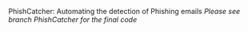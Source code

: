 PhishCatcher: Automating the detection of Phishing emails
*Please see branch PhishCatcher for the final code*

